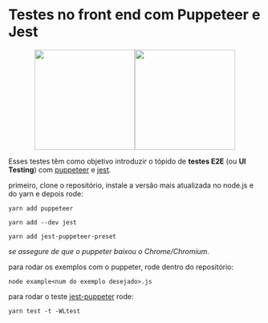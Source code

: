 # Testes no front end com Puppeteer e Jest

<p align="center">
<img src="https://d2eip9sf3oo6c2.cloudfront.net/tags/images/000/000/940/full/jestlogo.png" height="200px"><img src="https://user-images.githubusercontent.com/10379601/29446482-04f7036a-841f-11e7-9872-91d1fc2ea683.png" margin="0 30px" height="200px">
</p>

Esses testes têm como objetivo introduzir o tópido de **testes E2E** (ou **UI Testing**) com [puppeteer](https://github.com/puppeteer/puppeteer) e [jest](https://github.com/facebook/jest).

primeiro, clone o repositório, instale a versão mais atualizada no node.js e do yarn e depois rode:

  ```
  yarn add puppeteer
  ```

  ```
  yarn add --dev jest
  ```
  
  ```
  yarn add jest-puppeteer-preset
  ```
  
  

_se assegure de que o puppeter baixou o Chrome/Chromium._


para rodar os exemplos com o puppeter, rode dentro do repositório:

  ```
  node example<num do exemplo desejado>.js
  ```

para rodar o teste [jest-puppeter](https://github.com/smooth-code/jest-puppeteer) rode:

  ```
  yarn test -t -WLtest
  ```
